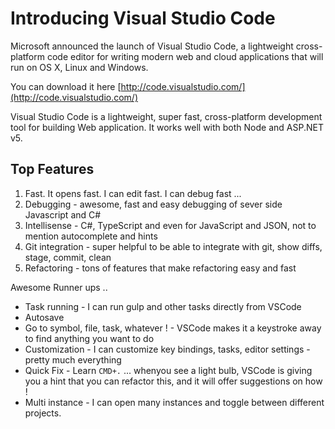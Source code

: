 # Introducing Visual Studio Code 

Microsoft announced the launch of Visual Studio Code, a lightweight cross-platform code editor for writing modern web and cloud applications that will run on OS X, Linux and Windows.

You can download it here [http://code.visualstudio.com/](http://code.visualstudio.com/)

Visual Studio Code is a lightweight, super fast, cross-platform development tool for building Web application. It works well with both Node and ASP.NET v5.

## Top Features
1. Fast. It opens fast. I can edit fast. I can debug fast ...
2. Debugging - awesome, fast and easy debugging of sever side Javascript and C#
3. Intellisense - C#, TypeScript and even for JavaScript and JSON, not to mention autocomplete and hints
4. Git integration - super helpful to be able to integrate with git, show diffs, stage, commit, clean
5. Refactoring - tons of features that make refactoring easy and fast

Awesome Runner ups ..
* Task running - I can run gulp and other tasks directly from VSCode
* Autosave
* Go to symbol, file, task, whatever ! - VSCode makes it a keystroke away to find anything you want to do
* Customization - I can customize key bindings, tasks, editor settings - pretty much everything
* Quick Fix - Learn `CMD+.` ... whenyou see a light bulb, VSCode is giving you a hint that you can refactor this, and it will offer suggestions on how ! 
* Multi instance - I can open many instances and toggle between different projects.

 